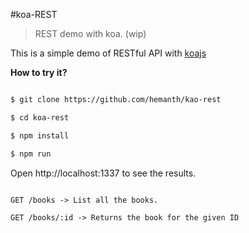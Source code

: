 #koa-REST

> REST demo with koa. (wip)

This is a simple demo of RESTful API with [koajs](http://koajs.com/)


__How to try it?__

```sh

$ git clone https://github.com/hemanth/kao-rest

$ cd koa-rest

$ npm install

$ npm run

```

Open http://localhost:1337 to see the results.


```

GET /books -> List all the books.

GET /books/:id -> Returns the book for the given ID

```
